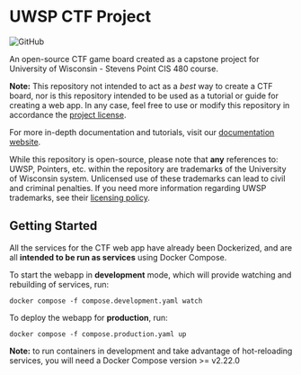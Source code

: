 # UWSP CTF Project

![GitHub](https://img.shields.io/github/license/james-minor/uwsp-ctf-project)

An open-source CTF game board created as a capstone project for University of Wisconsin - Stevens Point CIS 480 course.

**Note:** This repository not intended to act as a *best* way to create a CTF board, nor is this repository intended to be used
as a tutorial or guide for creating a web app. In any case, feel free to use or modify this repository in accordance
the [project license](https://github.com/james-minor/uwsp-ctf-project/blob/master/LICENSE).

For more in-depth documentation and tutorials, visit our 
[documentation website](https://james-minor.github.io/uwsp-ctf-project/).

While this repository is open-source, please note that **any** references to: UWSP, Pointers, etc.
within the repository are trademarks of the University of Wisconsin system. Unlicensed use of these trademarks can lead
to civil and criminal penalties. If you need more information regarding UWSP trademarks, see their 
[licensing policy](https://www3.uwsp.edu/ucm/standards/Pages/Trademark-and-License-Policy.aspx).

## Getting Started

All the services for the CTF web app have already been Dockerized, and
are all **intended to be run as services** using Docker Compose.

To start the webapp in **development** mode, which will provide watching and rebuilding of services, run:
```shell
docker compose -f compose.development.yaml watch
```

To deploy the webapp for **production**, run:
```shell
docker compose -f compose.production.yaml up
```

**Note:** to run containers in development and take advantage of hot-reloading services, you will need a 
Docker Compose version >= v2.22.0